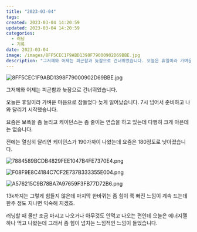 ```yaml
---
title: "2023-03-04"
tags:
created: 2023-03-04 14:20:59
updated: 2023-03-04 14:20:59
categories:
  - 러닝
  - 기록
date: 2023-03-04
image: /images/8FF5CEC1F9ABD1398F79000902D69BBE.jpg
description: "그저께와 어제는 피곤함과 늦잠으로 건너뛰었습니다. 오늘은 휴일이라 가벼운 마음으로 잠들었다 늦게 일어났습니다. 7시 넘어서 준비하고 나와 달리기 시작했습니다. 요즘은 보폭을 좀 늘리고 케이던스는 좀 줄이는 연습을 하고 있는데 다행히 크게 아픈데는 없습니다. 전에는 열심히 달리면 케이던스"
---
```


![8FF5CEC1F9ABD1398F79000902D69BBE.jpg](/images/8FF5CEC1F9ABD1398F79000902D69BBE.jpg)
 
 

그저께와 어제는 피곤함과 늦잠으로 건너뛰었습니다.

오늘은 휴일이라 가벼운 마음으로 잠들었다 늦게 일어났습니다. 7시 넘어서 준비하고 나와 달리기 시작했습니다. 

요즘은 보폭을 좀 늘리고 케이던스는 좀 줄이는 연습을 하고 있는데 다행히 크게 아픈데는 없습니다.

전에는 열심히 달리면 케이던스가 190가까이 나왔는데 요즘은 180정도로 낮아졌습니다.

 
 ![7884589BCDB4829FEE1047B4FE7370E4.png](/images/7884589BCDB4829FEE1047B4FE7370E4.png)
 
 

 
 ![F08F9E8C4184C7CF2E737B333355E004.png](/images/F08F9E8C4184C7CF2E737B333355E004.png)
 
 

 
 ![A576215C9B78BA7A97659F3FB77D72B6.png](/images/A576215C9B78BA7A97659F3FB77D72B6.png)
 
 

13k까지는 그렇게 힘들지 않은데 마지막 한바퀴는 좀 힘이 쭉 빠진 느낌이 계속 드는데 한주 정도 지나면 익숙해 지겠죠.

러닝할 때 물만 조금 마시고 나오거나 아무것도 안먹고 나오는 편인데 오늘은 에너지젤 하나 먹고 나왔는데 그래서 좀 힘이 넘치는 느낌적인 느낌이 들었습니다.
